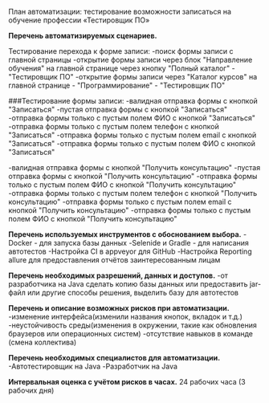 План автоматизации: тестирование возможности записаться на обучение профессии «Тестировщик ПО»

**Перечень автоматизируемых сценариев.**

Тестирование перехода к форме записи:
-поиск формы записи с главной страницы
-открытие формы записи через блок "Направление обучения" на главной странице через кнопку "Полный каталог" - "Тестировщик ПО"
-открытие формы записи через "Каталог курсов" на главной странице - "Программирование" - "Тестировщик ПО"

###Тестирование формы записи:
-валидная отправка формы с кнопкой "Записаться"
-пустая отправка формы с кнопкой "Записаться"
-отправка формы только с пустым полем ФИО с кнопкой "Записаться"
-отправка формы только с пустым полем телефон с кнопкой "Записаться"
-отправка формы только с пустым полем email с кнопкой "Записаться"
-отправка формы только с пустым полем ФИО с кнопкой "Записаться"

-валидная отправка формы с кнопкой "Получить консультацию"
-пустая отправка формы с кнопкой "Получить консультацию"
-отправка формы только с пустым полем ФИО с кнопкой "Получить консультацию"
-отправка формы только с пустым полем телефон с кнопкой "Получить консультацию"
-отправка формы только с пустым полем email с кнопкой "Получить консультацию"
-отправка формы только с пустым полем ФИО с кнопкой "Получить консультацию"


**Перечень используемых инструментов с обоснованием выбора.**
-Docker - для запуска базы данных
-Selenide и Gradle - для написания автотестов
-Настройка CI в appveyor для GitHub
-Настройка Reporting allure для предоставления отчётов заинтересованным лицам


**Перечень необходимых разрешений, данных и доступов.**
-от разработчика на Java сделать копию базы данных или предоставить jar-файл или другие способы решения, выделить базу для автотестов


**Перечень и описание возможных рисков при автоматизации.**
-изменение интерфейса(изменили названия кнопок, вкладок и т.д.)
-неустойчивость среды(изменения в окружении, такие как обновления браузеров или операционных систем)
-отсутствие навыков в команде (смена коллектива)


**Перечень необходимых специалистов для автоматизации.**
-Автотестировщик на Java
-Разработчик на Java


**Интервальная оценка с учётом рисков в часах.**
24 рабочих часа (3 рабочих дня)
